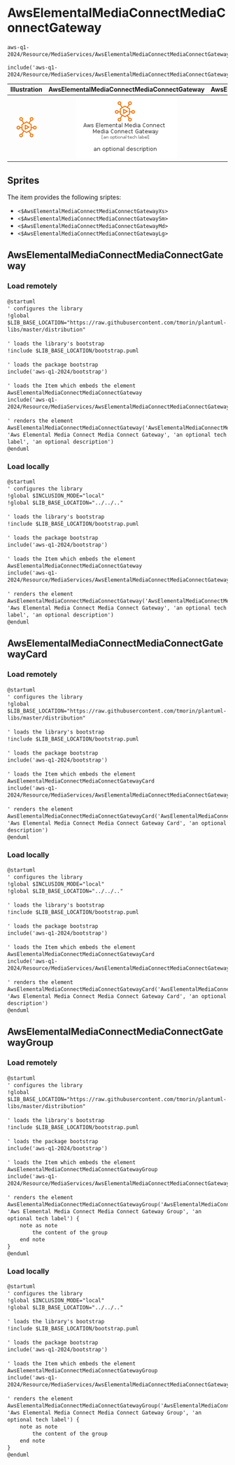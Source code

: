 # AwsElementalMediaConnectMediaConnectGateway


```text
aws-q1-2024/Resource/MediaServices/AwsElementalMediaConnectMediaConnectGateway
```

```text
include('aws-q1-2024/Resource/MediaServices/AwsElementalMediaConnectMediaConnectGateway')
```



| Illustration | AwsElementalMediaConnectMediaConnectGateway | AwsElementalMediaConnectMediaConnectGatewayCard | AwsElementalMediaConnectMediaConnectGatewayGroup |
| :---: | :---: | :---: | :---: |
| ![illustration for Illustration](../../../aws-q1-2024/Resource/MediaServices/AwsElementalMediaConnectMediaConnectGateway.png) | ![illustration for AwsElementalMediaConnectMediaConnectGateway](../../../aws-q1-2024/Resource/MediaServices/AwsElementalMediaConnectMediaConnectGateway.Local.png) | ![illustration for AwsElementalMediaConnectMediaConnectGatewayCard](../../../aws-q1-2024/Resource/MediaServices/AwsElementalMediaConnectMediaConnectGatewayCard.Local.png) | ![illustration for AwsElementalMediaConnectMediaConnectGatewayGroup](../../../aws-q1-2024/Resource/MediaServices/AwsElementalMediaConnectMediaConnectGatewayGroup.Local.png) |



## Sprites
The item provides the following sriptes:

- `<$AwsElementalMediaConnectMediaConnectGatewayXs>`
- `<$AwsElementalMediaConnectMediaConnectGatewaySm>`
- `<$AwsElementalMediaConnectMediaConnectGatewayMd>`
- `<$AwsElementalMediaConnectMediaConnectGatewayLg>`





## AwsElementalMediaConnectMediaConnectGateway

### Load remotely
```plantuml
@startuml
' configures the library
!global $LIB_BASE_LOCATION="https://raw.githubusercontent.com/tmorin/plantuml-libs/master/distribution"

' loads the library's bootstrap
!include $LIB_BASE_LOCATION/bootstrap.puml

' loads the package bootstrap
include('aws-q1-2024/bootstrap')

' loads the Item which embeds the element AwsElementalMediaConnectMediaConnectGateway
include('aws-q1-2024/Resource/MediaServices/AwsElementalMediaConnectMediaConnectGateway')

' renders the element
AwsElementalMediaConnectMediaConnectGateway('AwsElementalMediaConnectMediaConnectGateway', 'Aws Elemental Media Connect Media Connect Gateway', 'an optional tech label', 'an optional description')
@enduml
```

### Load locally
```plantuml
@startuml
' configures the library
!global $INCLUSION_MODE="local"
!global $LIB_BASE_LOCATION="../../.."

' loads the library's bootstrap
!include $LIB_BASE_LOCATION/bootstrap.puml

' loads the package bootstrap
include('aws-q1-2024/bootstrap')

' loads the Item which embeds the element AwsElementalMediaConnectMediaConnectGateway
include('aws-q1-2024/Resource/MediaServices/AwsElementalMediaConnectMediaConnectGateway')

' renders the element
AwsElementalMediaConnectMediaConnectGateway('AwsElementalMediaConnectMediaConnectGateway', 'Aws Elemental Media Connect Media Connect Gateway', 'an optional tech label', 'an optional description')
@enduml
```

## AwsElementalMediaConnectMediaConnectGatewayCard

### Load remotely
```plantuml
@startuml
' configures the library
!global $LIB_BASE_LOCATION="https://raw.githubusercontent.com/tmorin/plantuml-libs/master/distribution"

' loads the library's bootstrap
!include $LIB_BASE_LOCATION/bootstrap.puml

' loads the package bootstrap
include('aws-q1-2024/bootstrap')

' loads the Item which embeds the element AwsElementalMediaConnectMediaConnectGatewayCard
include('aws-q1-2024/Resource/MediaServices/AwsElementalMediaConnectMediaConnectGateway')

' renders the element
AwsElementalMediaConnectMediaConnectGatewayCard('AwsElementalMediaConnectMediaConnectGatewayCard', 'Aws Elemental Media Connect Media Connect Gateway Card', 'an optional description')
@enduml
```

### Load locally
```plantuml
@startuml
' configures the library
!global $INCLUSION_MODE="local"
!global $LIB_BASE_LOCATION="../../.."

' loads the library's bootstrap
!include $LIB_BASE_LOCATION/bootstrap.puml

' loads the package bootstrap
include('aws-q1-2024/bootstrap')

' loads the Item which embeds the element AwsElementalMediaConnectMediaConnectGatewayCard
include('aws-q1-2024/Resource/MediaServices/AwsElementalMediaConnectMediaConnectGateway')

' renders the element
AwsElementalMediaConnectMediaConnectGatewayCard('AwsElementalMediaConnectMediaConnectGatewayCard', 'Aws Elemental Media Connect Media Connect Gateway Card', 'an optional description')
@enduml
```

## AwsElementalMediaConnectMediaConnectGatewayGroup

### Load remotely
```plantuml
@startuml
' configures the library
!global $LIB_BASE_LOCATION="https://raw.githubusercontent.com/tmorin/plantuml-libs/master/distribution"

' loads the library's bootstrap
!include $LIB_BASE_LOCATION/bootstrap.puml

' loads the package bootstrap
include('aws-q1-2024/bootstrap')

' loads the Item which embeds the element AwsElementalMediaConnectMediaConnectGatewayGroup
include('aws-q1-2024/Resource/MediaServices/AwsElementalMediaConnectMediaConnectGateway')

' renders the element
AwsElementalMediaConnectMediaConnectGatewayGroup('AwsElementalMediaConnectMediaConnectGatewayGroup', 'Aws Elemental Media Connect Media Connect Gateway Group', 'an optional tech label') {
    note as note
        the content of the group
    end note
}
@enduml
```

### Load locally
```plantuml
@startuml
' configures the library
!global $INCLUSION_MODE="local"
!global $LIB_BASE_LOCATION="../../.."

' loads the library's bootstrap
!include $LIB_BASE_LOCATION/bootstrap.puml

' loads the package bootstrap
include('aws-q1-2024/bootstrap')

' loads the Item which embeds the element AwsElementalMediaConnectMediaConnectGatewayGroup
include('aws-q1-2024/Resource/MediaServices/AwsElementalMediaConnectMediaConnectGateway')

' renders the element
AwsElementalMediaConnectMediaConnectGatewayGroup('AwsElementalMediaConnectMediaConnectGatewayGroup', 'Aws Elemental Media Connect Media Connect Gateway Group', 'an optional tech label') {
    note as note
        the content of the group
    end note
}
@enduml
```

